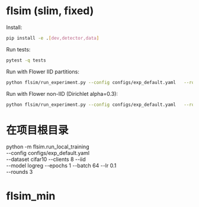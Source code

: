 # flsim (slim, fixed)

Install:
```bash
pip install -e .[dev,detector,data]
```

Run tests:
```bash
pytest -q tests
```

Run with Flower IID partitions:
```bash
python flsim/run_experiment.py --config configs/exp_default.yaml   --rounds 3 --nodes 8 --malicious_ratio 0.25 --dim 100   --use_flower --dataset cifar10 --iid
```

Run with Flower non-IID (Dirichlet alpha=0.3):
```bash
python flsim/run_experiment.py --config configs/exp_default.yaml   --rounds 3 --nodes 8 --malicious_ratio 0.25 --dim 100   --use_flower --dataset cifar10 --alpha 0.3
```
# 在项目根目录
python -m flsim.run_local_training \
  --config configs/exp_default.yaml \
  --dataset cifar10 --clients 8 --iid \
  --model logreg --epochs 1 --batch 64 --lr 0.1 \
  --rounds 3
# flsim_min

